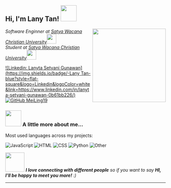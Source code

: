 <h2> Hi, I'm Lany Tan! <img src="https://media.giphy.com/media/mGcNjsfWAjY5AEZNw6/giphy.gif" width="50"></h2>
<img align='right' src="https://media.giphy.com/media/ieyl9zmCjO4b4t6qoY/giphy.gif" width="230">
<p><em>Software Enginner at <a href="http://www.unb.br">Satya Wacana Christian University</a><img src="https://media.giphy.com/media/fYSnHlufseco8Fh93Z/giphy.gif" width="30"></br>Student at <a href="https://uksw.edu/">Satya Wacana Christian University</a><img src="https://media.giphy.com/media/WUlplcMpOCEmTGBtBW/giphy.gif" width="30"> 
</em></p>

[![Linkedin: Lanyta Setyani Gunawan](https://img.shields.io/badge/-Lany Tan-blue?style=flat-square&logo=Linkedin&logoColor=white&link=https://www.linkedin.com/in/lanyta-setyani-gunawan-0b61bb226/)](https://www.linkedin.com/in/lanyta-setyani-gunawan-0b61bb226/)
[![GitHub MeiLing19](https://img.shields.io/github/followers/MeiLing19?label=follow&style=social)](https://github.com/MeiLing19/MeiLing19)


### <img src="https://media.giphy.com/media/VgCDAzcKvsR6OM0uWg/giphy.gif" width="50"> A little more about me...  

Most used languages across my projects:

![JavaScript](https://img.shields.io/static/v1?style=flat-square&label=%E2%A0%80&color=555&labelColor=%23f1e05a&message=JavaScript%EF%B8%B15%25)
![HTML](https://img.shields.io/static/v1?style=flat-square&label=%E2%A0%80&color=555&labelColor=%23e34c26&message=HTML%EF%B8%B50%25)
![CSS](https://img.shields.io/static/v1?style=flat-square&label=%E2%A0%80&color=555&labelColor=%23563d7c&message=CSS%EF%B8%B20%25)
![Python](https://img.shields.io/static/v1?style=flat-square&label=%E2%A0%80&color=555&labelColor=%23578d7c&message=Python%EF%B8%B120%25)
![Other](https://img.shields.io/static/v1?style=flat-square&label=%E2%A0%80&color=555&labelColor=%23ededed&message=Other%EF%B8%B10%25)

<img src="https://media.giphy.com/media/LnQjpWaON8nhr21vNW/giphy.gif" width="60"> <em><b>I love connecting with different people</b> so if you want to say <b>HI, I'll be happy to meet you more!</b> :)</em>

---
